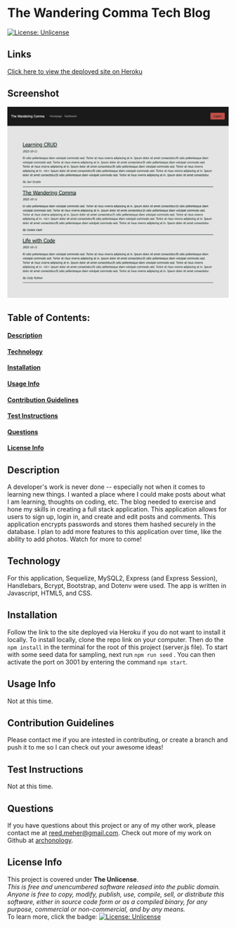 # The Wandering Comma Tech Blog
[![License: Unlicense](https://img.shields.io/badge/license-Unlicense-blue.svg)](http://unlicense.org/)
## Links
[Click here to view the deployed site on Heroku](https://morning-caverns-74911.herokuapp.com)
## Screenshot
![Screenshot of the homepage](./public/images/Screen%20Shot%202022-10-12%20at%204.13.46%20PM.png)    
## Table of Contents:
#### [Description](#description)
#### [Technology](#technology)
#### [Installation](#installation)
#### [Usage Info](#usage-info)
#### [Contribution Guidelines](#contribution-guidelines)
#### [Test Instructions](#test-instructions)
#### [Questions](#questions)
#### [License Info](#license-info)

## Description
A developer's work is never done -- especially not when it comes to learning new things. I wanted a place where I could make posts about what I am learning, thoughts on coding, etc. The blog needed to exercise and hone my skills in creating a full stack application.  This application  allows for users to sign up, login in, and create and edit posts and comments. This application encrypts passwords and stores them hashed securely in the database.  I plan to add more features to this application over time, like the ability to add photos. Watch for more to come!

## Technology
For this application, Sequelize, MySQL2, Express (and Express Session), Handlebars, Bcrypt, Bootstrap, and Dotenv were used. The app is written in Javascript, HTML5, and CSS.  
    
## Installation
Follow the link to the site deployed via Heroku if you do not want to install it locally.  To install locally, clone the repo link on your computer. Then do the `npm install` in the terminal for the root of this project (server.js file). To start with some seed data for sampling, next run `npm run seed` . You  can then activate the port on 3001 by entering the command `npm start`. 

## Usage Info
Not at this time.

## Contribution Guidelines
Please contact me if you are intested in contributing, or create a branch and push it to me so I can check out your awesome ideas!

## Test Instructions
Not at this time.

## Questions
If you have questions about this project or any of my other work, please contact me at reed.meher@gmail.com. Check out more of my work on Github at [archonology](https://github.com/archonology).
    
## License Info
This project is covered under **The Unlicense**. 
<br>
*This is free and unencumbered software released into the public domain. <br> Anyone is free to copy, modify, publish, use, compile, sell, or distribute this software, either in source code form or as a compiled binary, for any purpose, commercial or non-commercial, and by any means.* 
<br>
To learn more, click the badge: [![License: Unlicense](https://img.shields.io/badge/license-Unlicense-blue.svg)](http://unlicense.org/)